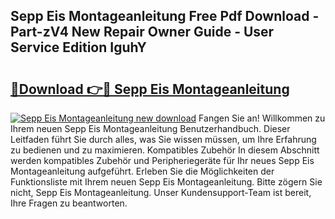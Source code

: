 ## Sepp Eis Montageanleitung Free Pdf Download - Part-zV4 New Repair Owner Guide - User Service Edition IguhY

# <h2><a href="http://df7llc4.blite.top/?on=Sepp+Eis+Montageanleitung">🔗Download 👉🔴 Sepp Eis Montageanleitung</a></h2>

[![Sepp Eis Montageanleitung new download](https://i.imgur.com/lujVjoI.png)](http://df7llc4.blite.top/?on=Sepp+Eis+Montageanleitung)
Fangen Sie an! Willkommen zu Ihrem neuen Sepp Eis Montageanleitung Benutzerhandbuch. Dieser Leitfaden führt Sie durch alles, was Sie wissen müssen, um Ihre Erfahrung zu bedienen und zu maximieren. Kompatibles Zubehör In diesem Abschnitt werden kompatibles Zubehör und Peripheriegeräte für Ihr neues Sepp Eis Montageanleitung aufgeführt. Erleben Sie die Möglichkeiten der Funktionsliste mit Ihrem neuen Sepp Eis Montageanleitung. Bitte zögern Sie nicht, Sepp Eis Montageanleitung. Unser Kundensupport-Team ist bereit, Ihre Fragen zu beantworten.

